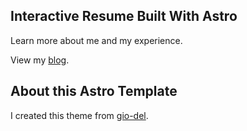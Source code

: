 ## Interactive Resume Built With Astro

Learn more about me and my experience.

View my [blog](https://sieep-coding.github.io/posts/).

## About this Astro Template

I created this theme from [gio-del](https://github.com/gio-del/Astro-Theme-Astroway).
